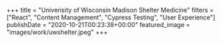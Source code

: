 +++
title = "Univerisity of Wisconsin Madison Shelter Medicine"
filters = ["React", "Content Management", "Cypress Testing", "User Experience"]
publishDate = "2020-10-21T00:23:38+00:00"
featured_image = "images/work/uwshelter.jpeg"
+++